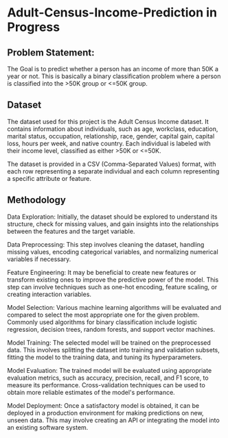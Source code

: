 # Adult-Census-Income-Prediction in Progress

## Problem Statement:
The Goal is to predict whether a person has an income of more than 50K a year or not.
This is basically a binary classification problem where a person is classified into the >50K group or <=50K group.

## Dataset
The dataset used for this project is the Adult Census Income dataset. It contains information about individuals, such as age, workclass, education, marital status, occupation, relationship, race, gender, capital gain, capital loss, hours per week, and native country. Each individual is labeled with their income level, classified as either >50K or <=50K.

The dataset is provided in a CSV (Comma-Separated Values) format, with each row representing a separate individual and each column representing a specific attribute or feature.

## Methodology
Data Exploration: Initially, the dataset should be explored to understand its structure, check for missing values, and gain insights into the relationships between the features and the target variable.

Data Preprocessing: This step involves cleaning the dataset, handling missing values, encoding categorical variables, and normalizing numerical variables if necessary.

Feature Engineering: It may be beneficial to create new features or transform existing ones to improve the predictive power of the model. This step can involve techniques such as one-hot encoding, feature scaling, or creating interaction variables.

Model Selection: Various machine learning algorithms will be evaluated and compared to select the most appropriate one for the given problem. Commonly used algorithms for binary classification include logistic regression, decision trees, random forests, and support vector machines.

Model Training: The selected model will be trained on the preprocessed data. This involves splitting the dataset into training and validation subsets, fitting the model to the training data, and tuning its hyperparameters.

Model Evaluation: The trained model will be evaluated using appropriate evaluation metrics, such as accuracy, precision, recall, and F1 score, to measure its performance. Cross-validation techniques can be used to obtain more reliable estimates of the model's performance.

Model Deployment: Once a satisfactory model is obtained, it can be deployed in a production environment for making predictions on new, unseen data. This may involve creating an API or integrating the model into an existing software system.

